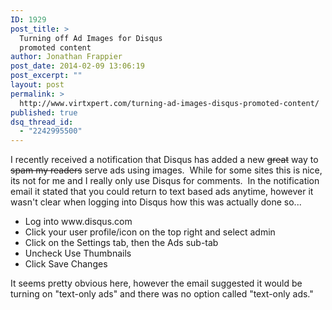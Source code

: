 ```yaml
---
ID: 1929
post_title: >
  Turning off Ad Images for Disqus
  promoted content
author: Jonathan Frappier
post_date: 2014-02-09 13:06:19
post_excerpt: ""
layout: post
permalink: >
  http://www.virtxpert.com/turning-ad-images-disqus-promoted-content/
published: true
dsq_thread_id:
  - "2242995500"
---
```

I recently received a notification that Disqus has added a new <del>great</del> way to <del>spam my readers</del> serve ads using images.  While for some sites this is nice, its not for me and I really only use Disqus for comments.  In the notification email it stated that you could return to text based ads anytime, however it wasn't clear when logging into Disqus how this was actually done so...
<ul>
	<li>Log into www.disqus.com</li>
	<li>Click your user profile/icon on the top right and select admin</li>
	<li>Click on the Settings tab, then the Ads sub-tab</li>
	<li>Uncheck Use Thumbnails</li>
	<li>Click Save Changes</li>
</ul>
It seems pretty obvious here, however the email suggested it would be turning on "text-only ads" and there was no option called "text-only ads."